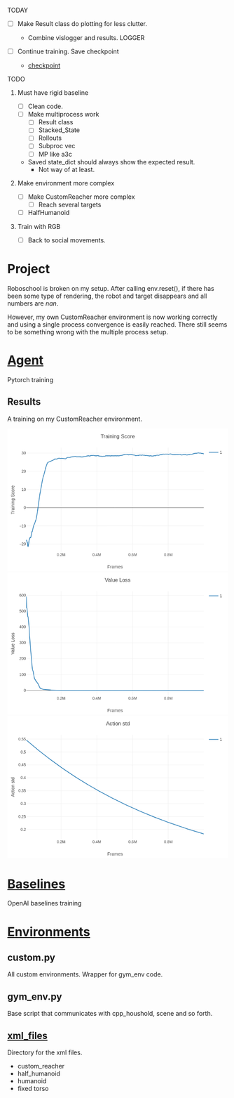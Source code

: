 TODAY
* [ ] Make Result class do plotting for less clutter.
	* Combine vislogger and results. LOGGER

* [ ] Continue training. Save checkpoint
	* [checkpoint](https://discuss.pytorch.org/t/saving-and-loading-a-model-in-pytorch/2610/3)

TODO
1. Must have rigid baseline
	* [ ] Clean code.
	* [ ] Make multiprocess work
		* [ ] Result class
		* [ ] Stacked_State
		* [ ] Rollouts
		* [ ] Subproc vec
		* [ ] MP like a3c
	* Saved state_dict should always show the expected result.
		* Not way of at least.

2. Make environment more complex
	* [ ] Make CustomReacher more complex
		* [ ] Reach several targets
	* [ ] HalfHumanoid

3. Train with RGB
	* [ ] Back to social movements.


Project
==========

Roboschool is broken on my setup.
After calling env.reset(), if there has been some type of rendering, the robot and target disappears and all numbers are *nan*.

However, my own CustomReacher environment is now working correctly and using a single process convergence is easily reached.
There still seems to be something wrong with the multiple process setup.


# [Agent](Agent/)
Pytorch training

## Results
A training on my CustomReacher environment.

![Training rewards](Agent/Result/Dec9/training_score.png)
![Value loss](Agent/Result/Dec9/value_loss.png)
![Action std](Agent/Result/Dec9/action_std.png)


# [Baselines](Baselines/)
OpenAI baselines training

# [Environments](environments/)

##  custom.py

All custom environments. Wrapper for gym_env code.

##  gym_env.py

Base script that communicates with cpp_houshold, scene and so forth.

## [xml_files](environments/xml_files)
Directory for the xml files.

* custom_reacher
* half_humanoid
* humanoid
* fixed torso
